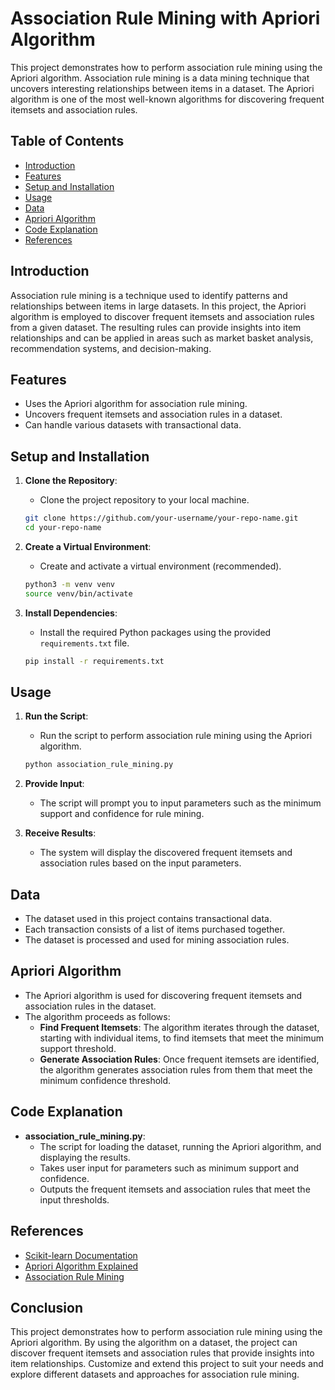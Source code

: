 # Association Rule Mining with Apriori Algorithm

This project demonstrates how to perform association rule mining using the Apriori algorithm. Association rule mining is a data mining technique that uncovers interesting relationships between items in a dataset. The Apriori algorithm is one of the most well-known algorithms for discovering frequent itemsets and association rules.

## Table of Contents
- [Introduction](#introduction)
- [Features](#features)
- [Setup and Installation](#setup-and-installation)
- [Usage](#usage)
- [Data](#data)
- [Apriori Algorithm](#apriori-algorithm)
- [Code Explanation](#code-explanation)
- [References](#references)

## Introduction

Association rule mining is a technique used to identify patterns and relationships between items in large datasets. In this project, the Apriori algorithm is employed to discover frequent itemsets and association rules from a given dataset. The resulting rules can provide insights into item relationships and can be applied in areas such as market basket analysis, recommendation systems, and decision-making.

## Features

- Uses the Apriori algorithm for association rule mining.
- Uncovers frequent itemsets and association rules in a dataset.
- Can handle various datasets with transactional data.

## Setup and Installation

1. **Clone the Repository**:
    - Clone the project repository to your local machine.
    ```bash
    git clone https://github.com/your-username/your-repo-name.git
    cd your-repo-name
    ```

2. **Create a Virtual Environment**:
    - Create and activate a virtual environment (recommended).
    ```bash
    python3 -m venv venv
    source venv/bin/activate
    ```

3. **Install Dependencies**:
    - Install the required Python packages using the provided `requirements.txt` file.
    ```bash
    pip install -r requirements.txt
    ```

## Usage

1. **Run the Script**:
    - Run the script to perform association rule mining using the Apriori algorithm.
    ```bash
    python association_rule_mining.py
    ```

2. **Provide Input**:
    - The script will prompt you to input parameters such as the minimum support and confidence for rule mining.

3. **Receive Results**:
    - The system will display the discovered frequent itemsets and association rules based on the input parameters.

## Data

- The dataset used in this project contains transactional data.
- Each transaction consists of a list of items purchased together.
- The dataset is processed and used for mining association rules.

## Apriori Algorithm

- The Apriori algorithm is used for discovering frequent itemsets and association rules in the dataset.
- The algorithm proceeds as follows:
    - **Find Frequent Itemsets**: The algorithm iterates through the dataset, starting with individual items, to find itemsets that meet the minimum support threshold.
    - **Generate Association Rules**: Once frequent itemsets are identified, the algorithm generates association rules from them that meet the minimum confidence threshold.

## Code Explanation

- **association_rule_mining.py**:
    - The script for loading the dataset, running the Apriori algorithm, and displaying the results.
    - Takes user input for parameters such as minimum support and confidence.
    - Outputs the frequent itemsets and association rules that meet the input thresholds.

## References

- [Scikit-learn Documentation](https://scikit-learn.org/)
- [Apriori Algorithm Explained](https://en.wikipedia.org/wiki/Apriori_algorithm)
- [Association Rule Mining](https://en.wikipedia.org/wiki/Association_rule_learning)

## Conclusion

This project demonstrates how to perform association rule mining using the Apriori algorithm. By using the algorithm on a dataset, the project can discover frequent itemsets and association rules that provide insights into item relationships. Customize and extend this project to suit your needs and explore different datasets and approaches for association rule mining.
